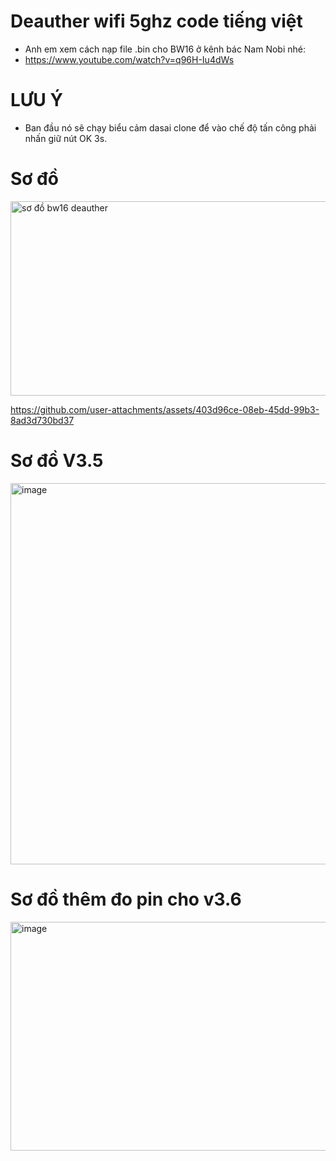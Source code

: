 # Deauther wifi 5ghz code tiếng việt

* Anh em xem cách nạp file .bin cho BW16 ở kênh bác Nam Nobi nhé:
* https://www.youtube.com/watch?v=q96H-Iu4dWs

# LƯU Ý 
* Ban đầu nó sẽ chạy biểu cảm dasai clone để vào chế độ tấn công phải nhấn giữ nút OK 3s.
# Sơ đồ 

<img width="522" height="311" alt="sơ đồ bw16 deauther" src="https://github.com/user-attachments/assets/f2995748-6dd9-4138-8755-ba266459e87c" />

https://github.com/user-attachments/assets/403d96ce-08eb-45dd-99b3-8ad3d730bd37

# Sơ đồ V3.5

<img width="1222" height="610" alt="image" src="https://github.com/user-attachments/assets/cc4051bc-73a0-45df-870f-f8ab95685c44" />

# Sơ đồ thêm đo pin cho v3.6

<img width="887" height="366" alt="image" src="https://github.com/user-attachments/assets/aef73048-e7e0-4ad2-b51b-c336db62ed20" />



